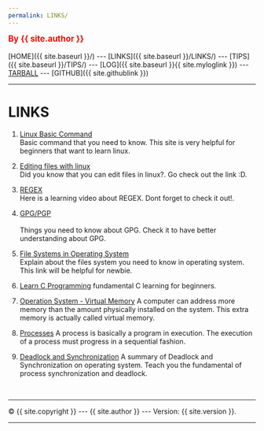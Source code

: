 ```yaml
---
permalink: LINKS/
---
```

<span style="color:red; font-weight:bold; font-size:larger;">By {{ site.author }}</span>
<br><br>
[HOME]({{ site.baseurl }}/) ---
[LINKS]({{ site.baseurl }}/LINKS/) ---
[TIPS]({{ site.baseurl }}/TIPS/) ---
[LOG]({{ site.baseurl }}{{ site.myloglink }}) ---
[TARBALL](SandBox/cbkadal.tar.xz) ---
[GITHUB]({{ site.githublink }})
<br>
<hr>

# LINKS

1. [Linux Basic Command ](https://linuxopsys.com/topics/basic-linux-commands)<br>
Basic command that you need to know. This site is very helpful for beginners that want to learn linux.

2. [Editing files with linux](https://www.javatpoint.com/linux-edit-file)<br>
Did you know that you can edit files in linux?. Go check out the link :D.

3. [REGEX](https://www.youtube.com/watch?v=bgBWp9EIlMM)<br>
Here is a learning video about REGEX. Dont forget to check it out!.

4. [GPG/PGP](https://www.privex.io/articles/what-is-gpg)<br>  
Things you need to know about GPG. Check it to have better understanding about GPG.

5. [File Systems in Operating System](https://www.geeksforgeeks.org/file-systems-in-operating-system/)<br>
Explain about the files system you need to know in operating system. This link will be helpful for newbie.

6. [Learn C Programming](https://www.programiz.com/c-programming)
fundamental C learning for beginners.

7. [Operation System - Virtual Memory](https://www.tutorialspoint.com/operating_system/os_virtual_memory.htm)
A computer can address more memory than the amount physically installed on the system. This extra memory is actually called virtual memory.

8. [Processes](https://www.tutorialspoint.com/operating_system/os_processes.htm)
A process is basically a program in execution. The execution of a process must progress in a sequential fashion.

9. [Deadlock and Synchronization](https://generalnote.com/Computer-Fundamental/Operation-System/Process-Synchronization.php)
A summary of Deadlock and Synchronization on operating system. Teach you the fundamental of process synchronization and deadlock.
<br>
<hr>
&copy; {{ site.copyright }} --- {{ site.author }} --- Version: {{ site.version }}.
<hr>
<br>
